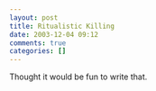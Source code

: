 ```yaml
---
layout: post
title: Ritualistic Killing
date: 2003-12-04 09:12
comments: true
categories: []
---
```

Thought it would be fun to write that.
